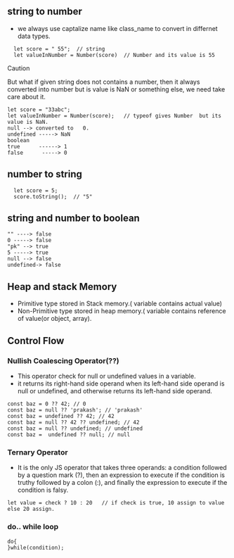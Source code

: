 ## string to number
+ we always use captalize name like class_name to convert in differnet data types. 
```
  let score = " 55";  // string
  let valueInNumber = Number(score)  // Number and its value is 55
```
>[!CAUTION]
>But what if given string does not contains a number, then it always converted into number but is value is NaN or something else, we need take care about it.
  ```
  let score = "33abc";
  let valueInNumber = Number(score);   // typeof gives Number  but its value is NaN.
  null --> converted to   0.
  undefined -----> NaN
  boolean
  true      ------> 1
  false      -----> 0
  ```
## number to string
```
  let score = 5;
  score.toString();  // "5"
```
## string and number to boolean
```
"" ----> false
0 -----> false
"pk" --> true
5 -----> true
null --> false
undefined-> false
```

## Heap and stack Memory
+ Primitive type stored in Stack memory.( variable contains actual value)
+ Non-Primitive type stored in heap memory.( variable contains reference of value(or object, array).

## Control Flow

### Nullish Coalescing Operator(??)
+ This operator check for null or undefined values in a variable.
+ it returns its right-hand side operand when its left-hand side operand is null or undefined, and otherwise returns its left-hand side operand.
```
const baz = 0 ?? 42; // 0
const baz = null ?? 'prakash'; // 'prakash'
const baz = undefined ?? 42; // 42
const baz = null ?? 42 ?? undefined; // 42
const baz = null ?? undefined; // undefined
const baz =  undefined ?? null; // null
```
### Ternary Operator
+ It is the only JS operator that takes three operands: a condition followed by a question mark (?), then an expression to execute if the condition is truthy followed by a colon (:), and finally the expression to execute if the condition is falsy.
```
let value = check ? 10 : 20   // if check is true, 10 assign to value else 20 assign.
```
### do.. while loop
```
do{
}while(condition);
```
